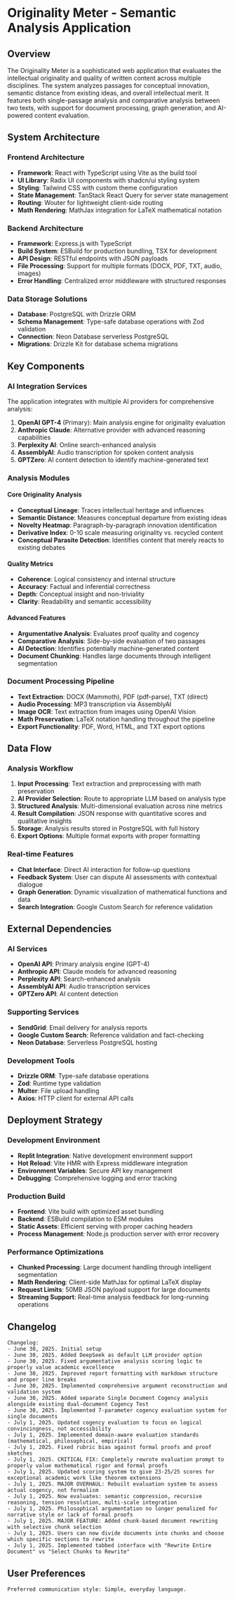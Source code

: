 # Originality Meter - Semantic Analysis Application

## Overview

The Originality Meter is a sophisticated web application that evaluates the intellectual originality and quality of written content across multiple disciplines. The system analyzes passages for conceptual innovation, semantic distance from existing ideas, and overall intellectual merit. It features both single-passage analysis and comparative analysis between two texts, with support for document processing, graph generation, and AI-powered content evaluation.

## System Architecture

### Frontend Architecture
- **Framework**: React with TypeScript using Vite as the build tool
- **UI Library**: Radix UI components with shadcn/ui styling system
- **Styling**: Tailwind CSS with custom theme configuration
- **State Management**: TanStack React Query for server state management
- **Routing**: Wouter for lightweight client-side routing
- **Math Rendering**: MathJax integration for LaTeX mathematical notation

### Backend Architecture
- **Framework**: Express.js with TypeScript
- **Build System**: ESBuild for production bundling, TSX for development
- **API Design**: RESTful endpoints with JSON payloads
- **File Processing**: Support for multiple formats (DOCX, PDF, TXT, audio, images)
- **Error Handling**: Centralized error middleware with structured responses

### Data Storage Solutions
- **Database**: PostgreSQL with Drizzle ORM
- **Schema Management**: Type-safe database operations with Zod validation
- **Connection**: Neon Database serverless PostgreSQL
- **Migrations**: Drizzle Kit for database schema migrations

## Key Components

### AI Integration Services
The application integrates with multiple AI providers for comprehensive analysis:

1. **OpenAI GPT-4** (Primary): Main analysis engine for originality evaluation
2. **Anthropic Claude**: Alternative provider with advanced reasoning capabilities
3. **Perplexity AI**: Online search-enhanced analysis
4. **AssemblyAI**: Audio transcription for spoken content analysis
5. **GPTZero**: AI content detection to identify machine-generated text

### Analysis Modules

#### Core Originality Analysis
- **Conceptual Lineage**: Traces intellectual heritage and influences
- **Semantic Distance**: Measures conceptual departure from existing ideas
- **Novelty Heatmap**: Paragraph-by-paragraph innovation identification
- **Derivative Index**: 0-10 scale measuring originality vs. recycled content
- **Conceptual Parasite Detection**: Identifies content that merely reacts to existing debates

#### Quality Metrics
- **Coherence**: Logical consistency and internal structure
- **Accuracy**: Factual and inferential correctness
- **Depth**: Conceptual insight and non-triviality
- **Clarity**: Readability and semantic accessibility

#### Advanced Features
- **Argumentative Analysis**: Evaluates proof quality and cogency
- **Comparative Analysis**: Side-by-side evaluation of two passages
- **AI Detection**: Identifies potentially machine-generated content
- **Document Chunking**: Handles large documents through intelligent segmentation

### Document Processing Pipeline
- **Text Extraction**: DOCX (Mammoth), PDF (pdf-parse), TXT (direct)
- **Audio Processing**: MP3 transcription via AssemblyAI
- **Image OCR**: Text extraction from images using OpenAI Vision
- **Math Preservation**: LaTeX notation handling throughout the pipeline
- **Export Functionality**: PDF, Word, HTML, and TXT export options

## Data Flow

### Analysis Workflow
1. **Input Processing**: Text extraction and preprocessing with math preservation
2. **AI Provider Selection**: Route to appropriate LLM based on analysis type
3. **Structured Analysis**: Multi-dimensional evaluation across nine metrics
4. **Result Compilation**: JSON response with quantitative scores and qualitative insights
5. **Storage**: Analysis results stored in PostgreSQL with full history
6. **Export Options**: Multiple format exports with proper formatting

### Real-time Features
- **Chat Interface**: Direct AI interaction for follow-up questions
- **Feedback System**: User can dispute AI assessments with contextual dialogue
- **Graph Generation**: Dynamic visualization of mathematical functions and data
- **Search Integration**: Google Custom Search for reference validation

## External Dependencies

### AI Services
- **OpenAI API**: Primary analysis engine (GPT-4)
- **Anthropic API**: Claude models for advanced reasoning
- **Perplexity API**: Search-enhanced analysis
- **AssemblyAI API**: Audio transcription services
- **GPTZero API**: AI content detection

### Supporting Services
- **SendGrid**: Email delivery for analysis reports
- **Google Custom Search**: Reference validation and fact-checking
- **Neon Database**: Serverless PostgreSQL hosting

### Development Tools
- **Drizzle ORM**: Type-safe database operations
- **Zod**: Runtime type validation
- **Multer**: File upload handling
- **Axios**: HTTP client for external API calls

## Deployment Strategy

### Development Environment
- **Replit Integration**: Native development environment support
- **Hot Reload**: Vite HMR with Express middleware integration
- **Environment Variables**: Secure API key management
- **Debugging**: Comprehensive logging and error tracking

### Production Build
- **Frontend**: Vite build with optimized asset bundling
- **Backend**: ESBuild compilation to ESM modules
- **Static Assets**: Efficient serving with proper caching headers
- **Process Management**: Node.js production server with error recovery

### Performance Optimizations
- **Chunked Processing**: Large document handling through intelligent segmentation
- **Math Rendering**: Client-side MathJax for optimal LaTeX display
- **Request Limits**: 50MB JSON payload support for large documents
- **Streaming Support**: Real-time analysis feedback for long-running operations

## Changelog

```
Changelog:
- June 30, 2025. Initial setup
- June 30, 2025. Added DeepSeek as default LLM provider option
- June 30, 2025. Fixed argumentative analysis scoring logic to properly value academic excellence
- June 30, 2025. Improved report formatting with markdown structure and proper line breaks
- June 30, 2025. Implemented comprehensive argument reconstruction and validation system
- June 30, 2025. Added separate Single Document Cogency analysis alongside existing dual-document Cogency Test
- June 30, 2025. Implemented 7-parameter cogency evaluation system for single documents
- July 1, 2025. Updated cogency evaluation to focus on logical convincingness, not accessibility
- July 1, 2025. Implemented domain-aware evaluation standards (mathematical, philosophical, empirical)
- July 1, 2025. Fixed rubric bias against formal proofs and proof sketches
- July 1, 2025. CRITICAL FIX: Completely rewrote evaluation prompt to properly value mathematical rigor and formal proofs
- July 1, 2025. Updated scoring system to give 23-25/25 scores for exceptional academic work like theorem extensions
- July 1, 2025. MAJOR OVERHAUL: Rebuilt evaluation system to assess actual cogency, not formalism
- July 1, 2025. Now evaluates: semantic compression, recursive reasoning, tension resolution, multi-scale integration
- July 1, 2025. Philosophical argumentation no longer penalized for narrative style or lack of formal proofs
- July 1, 2025. MAJOR FEATURE: Added chunk-based document rewriting with selective chunk selection
- July 1, 2025. Users can now divide documents into chunks and choose which specific sections to rewrite
- July 1, 2025. Implemented tabbed interface with "Rewrite Entire Document" vs "Select Chunks to Rewrite"
```

## User Preferences

```
Preferred communication style: Simple, everyday language.
```
